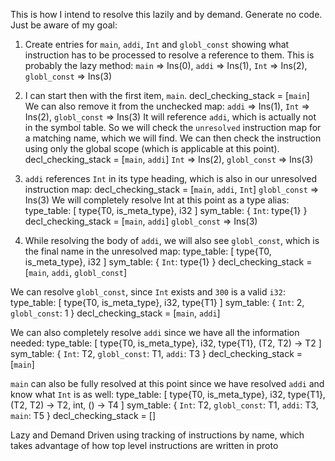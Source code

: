 This is how I intend to resolve this lazily and by demand. Generate no code. Just be aware of my goal:
1. Create entries for `main`, `addi`, `Int` and `globl_const` showing what instruction has to be processed to resolve a reference to them. This is probably the lazy method:
`main` => Ins(0),
`addi` => Ins(1),
`Int` => Ins(2),
`globl_const` => Ins(3)

2. I can start then with the first item, `main`.
decl_checking_stack = [`main`]
We can also remove it from the unchecked map:
`addi` => Ins(1),
`Int` => Ins(2),
`globl_const` => Ins(3)
It will reference `addi`, which is actually not in the symbol table. So we will check the `unresolved` instruction map for a matching name, which we will find. We can then check the instruction using only the global scope (which is applicable at this point).
decl_checking_stack = [`main`, `addi`]
`Int` => Ins(2),
`globl_const` => Ins(3)

3. `addi` references `Int` in its type heading, which is also in our unresolved instruction map:
decl_checking_stack = [`main`, `addi`, `Int`]
`globl_const` => Ins(3)
We will completely resolve Int at this point as a type alias:
type_table: [ type{T0, is_meta_type}, i32 ]
sym_table: { `Int`: type{1} }
decl_checking_stack = [`main`, `addi`]
`globl_const` => Ins(3)

4. While resolving the body of `addi`, we will also see `globl_const`, which is the final name in the unresolved map:
type_table: [ type{T0, is_meta_type}, i32 ]
sym_table: { `Int`: type{1} }
decl_checking_stack = [`main`, `addi`, `globl_const`]

We can resolve `globl_const`, since `Int` exists and `300` is a valid `i32`:
type_table: [ type{T0, is_meta_type}, i32, type{T1} ]
sym_table: { `Int`: 2, `globl_const`: 1 }
decl_checking_stack = [`main`, `addi`]

We can also completely resolve `addi` since we have all the information needed:
type_table: [ type{T0, is_meta_type}, i32, type{T1}, \(T2, T2) -> T2 ]
sym_table: { `Int`: T2, `globl_const`: T1, `addi`: T3 }
decl_checking_stack = [`main`]

`main` can also be fully resolved at this point since we have resolved `addi` and know what `Int` is as well:
type_table: [ type{T0, is_meta_type}, i32, type{T1}, \(T2, T2) -> T2, int, \() -> T4 ]
sym_table: { `Int`: T2, `globl_const`: T1, `addi`: T3, `main`: T5 }
decl_checking_stack = []

Lazy and Demand Driven using tracking of instructions by name, which takes advantage of how top level instructions are written in proto
